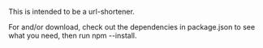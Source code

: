 This is intended to be a url-shortener.  

For and/or download, check out the dependencies in package.json to see what you
need, then run npm --install.
